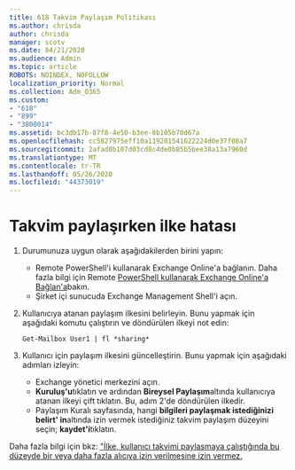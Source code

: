 ```yaml
---
title: 618 Takvim Paylaşım Politikası
ms.author: chrisda
author: chrisda
manager: scotv
ms.date: 04/21/2020
ms.audience: Admin
ms.topic: article
ROBOTS: NOINDEX, NOFOLLOW
localization_priority: Normal
ms.collection: Adm_O365
ms.custom:
- "618"
- "899"
- "3800014"
ms.assetid: bc3db17b-87f8-4e50-b3ee-8b105b70d67a
ms.openlocfilehash: cc5827975eff10a119281541622224d0e37f08a7
ms.sourcegitcommit: 2afad0b107d03cd8c4de0b85b5bee38a13a7960d
ms.translationtype: MT
ms.contentlocale: tr-TR
ms.lasthandoff: 05/26/2020
ms.locfileid: "44373019"
---
```

# <a name="policy-error-when-sharing-a-calendar"></a>Takvim paylaşırken ilke hatası

1. Durumunuza uygun olarak aşağıdakilerden birini yapın:
    - Remote PowerShell'i kullanarak Exchange Online'a bağlanın. Daha fazla bilgi için Remote [PowerShell kullanarak Exchange Online'a Bağlan'a](https://technet.microsoft.com/library/jj984289%28v=exchg.160%29.aspx)bakın.
    - Şirket içi sunucuda Exchange Management Shell'i açın.
2. Kullanıcıya atanan paylaşım ilkesini belirleyin. Bunu yapmak için aşağıdaki komutu çalıştırın ve döndürülen ilkeyi not edin:

    `
    Get-Mailbox User1 | fl *sharing*
    `

3. Kullanıcı için paylaşım ilkesini güncelleştirin. Bunu yapmak için aşağıdaki adımları izleyin:
    - Exchange yönetici merkezini açın.
    - **Kuruluş'u**tıklatın ve ardından **Bireysel Paylaşım**altında kullanıcıya atanan ilkeyi çift tıklatın. Bu, adım 2'de döndürülen ilkedir.
    - Paylaşım Kuralı sayfasında, hangi **bilgileri paylaşmak istediğinizi belirt' in**altında izin vermek istediğiniz takvim paylaşım düzeyini seçin; **kaydet'i**tıklatın.

Daha fazla bilgi için bkz: ["İlke, kullanıcı takvimi paylaşmaya çalıştığında bu düzeyde bir veya daha fazla alıcıya izin verilmesine izin vermez.](https://docs.microsoft.com/exchange/troubleshoot/calendar-sharing/policy-permissions-issue)
